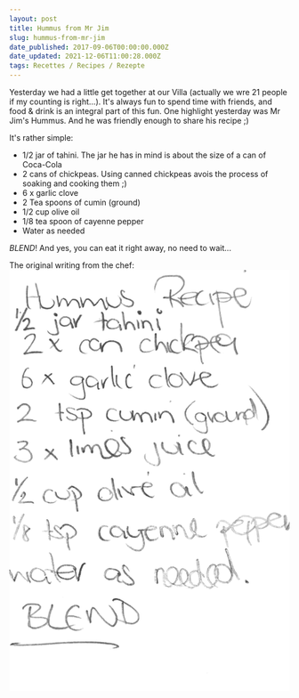 ```yaml
---
layout: post
title: Hummus from Mr Jim
slug: hummus-from-mr-jim
date_published: 2017-09-06T00:00:00.000Z
date_updated: 2021-12-06T11:00:28.000Z
tags: Recettes / Recipes / Rezepte
---
```


Yesterday we had a little get together at our Villa (actually we wre 21 people if my counting is right...). It's always fun to spend time with friends, and food & drink is an integral part of this fun. One highlight yesterday was Mr Jim's Hummus. And he was friendly enough to share his recipe ;)

It's rather simple:

- 1/2 jar of tahini. The jar he has in mind is about the size of a can of Coca-Cola
- 2 cans of chickpeas. Using canned chickpeas avois the process of soaking and cooking them ;)
- 6 x garlic clove
- 2 Tea spoons of cumin (ground)
- 1/2 cup olive oil
- 1/8 tea spoon of cayenne pepper
- Water as needed

*BLEND*! And yes, you can eat it right away, no need to wait...

The original writing from the chef:
![](/assets/images/2021/12/hummus-recipe.png)
